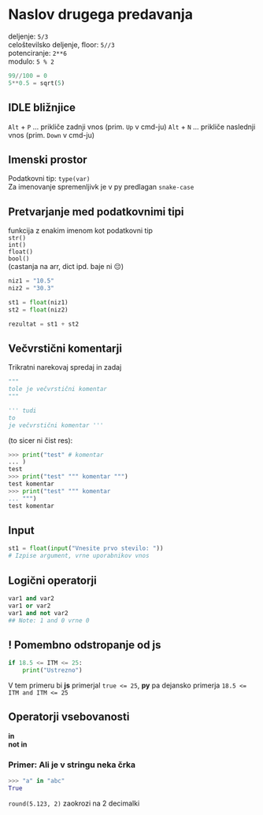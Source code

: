 # Naslov drugega predavanja

deljenje: `5/3`  
celoštevilsko deljenje, floor: `5//3`   
potenciranje: `2**6`  
modulo: `5 % 2`  


```py
99//100 = 0
5**0.5 = sqrt(5)
```

## IDLE bližnjice
`Alt` + `P` ... prikliče zadnji vnos (prim. `Up` v cmd-ju)
`Alt` + `N` ... prikliče naslednji vnos (prim. `Down` v cmd-ju)

## Imenski prostor
Podatkovni tip: `type(var)`  
Za imenovanje spremenljivk je v py predlagan `snake-case`

## Pretvarjanje med podatkovnimi tipi
funkcija z enakim imenom kot podatkovni tip  
`str()`  
`int()`  
`float()`  
`bool()`  
(castanja na arr, dict ipd. baje ni 😔)

```py
niz1 = "10.5"
niz2 = "30.3"

st1 = float(niz1)
st2 = float(niz2)

rezultat = st1 + st2
```

## Večvrstični komentarji
Trikratni narekovaj spredaj in zadaj
```py
"""
tole je večvrstični komentar
"""

''' tudi
to
je večvrstični komentar '''
```
(to sicer ni čist res):
```py
>>> print("test" # komentar
... )
test
>>> print("test" """ komentar """)
test komentar
>>> print("test" """ komentar
... """)
test komentar

```

## Input
```py
st1 = float(input("Vnesite prvo stevilo: "))
# Izpise argument, vrne uporabnikov vnos
```

## Logični operatorji
```py
var1 and var2
var1 or var2
var1 and not var2
## Note: 1 and 0 vrne 0
```

## ! Pomembno odstropanje od js
```py
if 18.5 <= ITM <= 25:
    print("Ustrezno")
```
V tem primeru bi **js** primerjal `true <= 25`, **py** pa dejansko primerja `18.5 <= ITM and ITM <= 25`  


## Operatorji vsebovanosti
**in**  
**not in**  

### Primer: Ali je v stringu neka črka
```py
>>> "a" in "abc"
True
```   

`round(5.123, 2)` zaokrozi na 2 decimalki